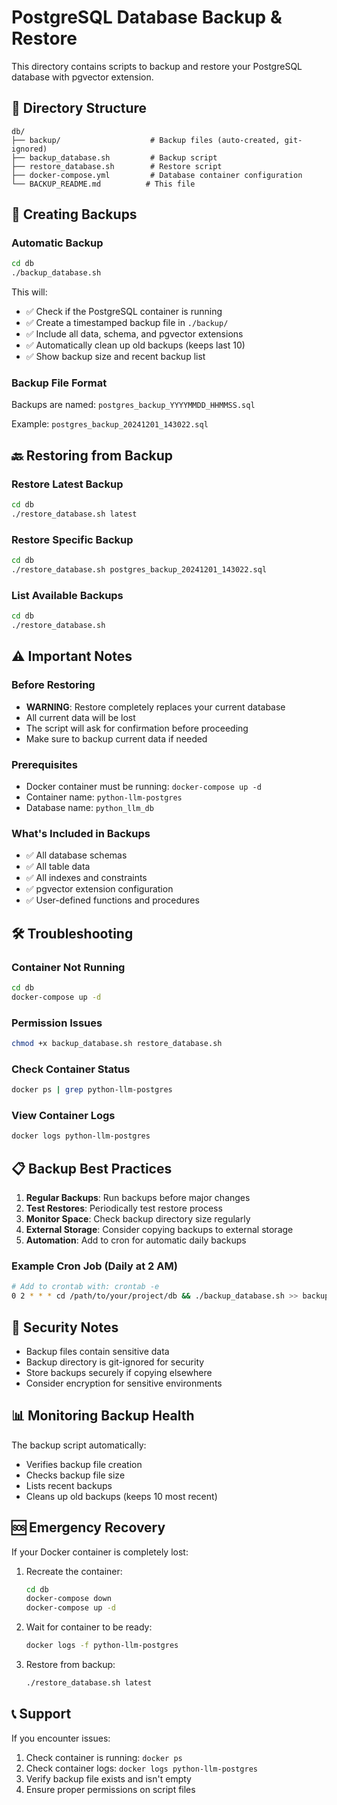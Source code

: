 # PostgreSQL Database Backup & Restore

This directory contains scripts to backup and restore your PostgreSQL database with pgvector extension.

## 📁 Directory Structure

```
db/
├── backup/                    # Backup files (auto-created, git-ignored)
├── backup_database.sh         # Backup script
├── restore_database.sh        # Restore script
├── docker-compose.yml         # Database container configuration
└── BACKUP_README.md          # This file
```

## 🔄 Creating Backups

### Automatic Backup
```bash
cd db
./backup_database.sh
```

This will:
- ✅ Check if the PostgreSQL container is running
- ✅ Create a timestamped backup file in `./backup/`
- ✅ Include all data, schema, and pgvector extensions
- ✅ Automatically clean up old backups (keeps last 10)
- ✅ Show backup size and recent backup list

### Backup File Format
Backups are named: `postgres_backup_YYYYMMDD_HHMMSS.sql`

Example: `postgres_backup_20241201_143022.sql`

## 🔙 Restoring from Backup

### Restore Latest Backup
```bash
cd db
./restore_database.sh latest
```

### Restore Specific Backup
```bash
cd db
./restore_database.sh postgres_backup_20241201_143022.sql
```

### List Available Backups
```bash
cd db
./restore_database.sh
```

## ⚠️ Important Notes

### Before Restoring
- **WARNING**: Restore completely replaces your current database
- All current data will be lost
- The script will ask for confirmation before proceeding
- Make sure to backup current data if needed

### Prerequisites
- Docker container must be running: `docker-compose up -d`
- Container name: `python-llm-postgres`
- Database name: `python_llm_db`

### What's Included in Backups
- ✅ All database schemas
- ✅ All table data
- ✅ All indexes and constraints
- ✅ pgvector extension configuration
- ✅ User-defined functions and procedures

## 🛠️ Troubleshooting

### Container Not Running
```bash
cd db
docker-compose up -d
```

### Permission Issues
```bash
chmod +x backup_database.sh restore_database.sh
```

### Check Container Status
```bash
docker ps | grep python-llm-postgres
```

### View Container Logs
```bash
docker logs python-llm-postgres
```

## 📋 Backup Best Practices

1. **Regular Backups**: Run backups before major changes
2. **Test Restores**: Periodically test restore process
3. **Monitor Space**: Check backup directory size regularly
4. **External Storage**: Consider copying backups to external storage
5. **Automation**: Add to cron for automatic daily backups

### Example Cron Job (Daily at 2 AM)
```bash
# Add to crontab with: crontab -e
0 2 * * * cd /path/to/your/project/db && ./backup_database.sh >> backup.log 2>&1
```

## 🔐 Security Notes

- Backup files contain sensitive data
- Backup directory is git-ignored for security
- Store backups securely if copying elsewhere
- Consider encryption for sensitive environments

## 📊 Monitoring Backup Health

The backup script automatically:
- Verifies backup file creation
- Checks backup file size
- Lists recent backups
- Cleans up old backups (keeps 10 most recent)

## 🆘 Emergency Recovery

If your Docker container is completely lost:

1. Recreate the container:
   ```bash
   cd db
   docker-compose down
   docker-compose up -d
   ```

2. Wait for container to be ready:
   ```bash
   docker logs -f python-llm-postgres
   ```

3. Restore from backup:
   ```bash
   ./restore_database.sh latest
   ```

## 📞 Support

If you encounter issues:
1. Check container is running: `docker ps`
2. Check container logs: `docker logs python-llm-postgres`
3. Verify backup file exists and isn't empty
4. Ensure proper permissions on script files 